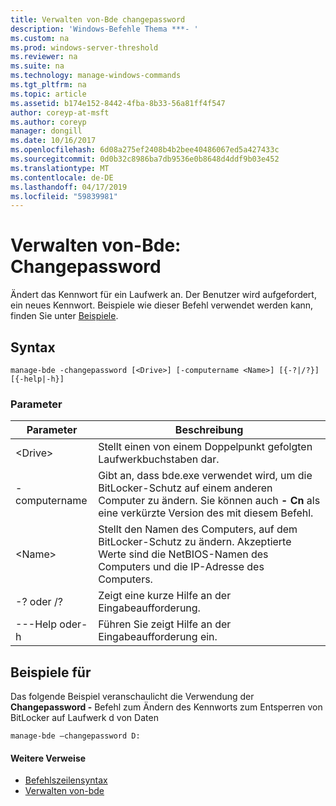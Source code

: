 ```yaml
---
title: Verwalten von-Bde changepassword
description: 'Windows-Befehle Thema ***- '
ms.custom: na
ms.prod: windows-server-threshold
ms.reviewer: na
ms.suite: na
ms.technology: manage-windows-commands
ms.tgt_pltfrm: na
ms.topic: article
ms.assetid: b174e152-8442-4fba-8b33-56a81ff4f547
author: coreyp-at-msft
ms.author: coreyp
manager: dongill
ms.date: 10/16/2017
ms.openlocfilehash: 6d08a275ef2408b4b2bee40486067ed5a427433c
ms.sourcegitcommit: 0d0b32c8986ba7db9536e0b8648d4ddf9b03e452
ms.translationtype: MT
ms.contentlocale: de-DE
ms.lasthandoff: 04/17/2019
ms.locfileid: "59839981"
---
```

# <a name="manage-bde-changepassword"></a>Verwalten von-Bde: Changepassword



Ändert das Kennwort für ein Laufwerk an. Der Benutzer wird aufgefordert, ein neues Kennwort. Beispiele wie dieser Befehl verwendet werden kann, finden Sie unter [Beispiele](#BKMK_Examples).

## <a name="syntax"></a>Syntax

```
manage-bde -changepassword [<Drive>] [-computername <Name>] [{-?|/?}] [{-help|-h}]
```

### <a name="parameters"></a>Parameter

|Parameter|Beschreibung|
|---------|-----------|
|\<Drive>|Stellt einen von einem Doppelpunkt gefolgten Laufwerkbuchstaben dar.|
|-computername|Gibt an, dass bde.exe verwendet wird, um die BitLocker-Schutz auf einem anderen Computer zu ändern. Sie können auch **- Cn** als eine verkürzte Version des mit diesem Befehl.|
|\<Name>|Stellt den Namen des Computers, auf dem BitLocker-Schutz zu ändern. Akzeptierte Werte sind die NetBIOS-Namen des Computers und die IP-Adresse des Computers.|
|-? oder /?|Zeigt eine kurze Hilfe an der Eingabeaufforderung.|
|---Help oder-h|Führen Sie zeigt Hilfe an der Eingabeaufforderung ein.|

## <a name="BKMK_Examples"></a>Beispiele für

Das folgende Beispiel veranschaulicht die Verwendung der **Changepassword -** Befehl zum Ändern des Kennworts zum Entsperren von BitLocker auf Laufwerk d von Daten
```
manage-bde –changepassword D:
```

#### <a name="additional-references"></a>Weitere Verweise

-   [Befehlszeilensyntax](command-line-syntax-key.md)
-   [Verwalten von-bde](manage-bde.md)
